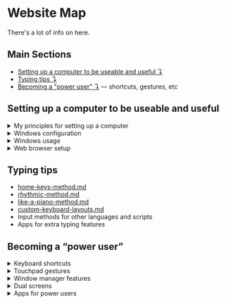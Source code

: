 # Website Map

There's a lot of info on here.&#x20;

## Main Sections

* [Setting up a computer to be useable and useful ↴](website-map.md#setting-up-a-computer-to-be-useable-and-useful)&#x20;
* [Typing tips ↴](website-map.md#typing-tips)&#x20;
* [Becoming a "power user" ↴](website-map.md#becoming-a-power-user) — shortcuts, gestures, etc



## Setting up a computer to be useable and useful

<details>

<summary>My principles for setting up a computer</summary>

* [README (1).md](<../README (1).md> "mention")
* [software-and-os-configuration.md](../principles-of-setup/software-and-os-configuration.md "mention") — Configuring the operating system to be uninvasive
* [hardware-selection](../principles-of-setup/hardware-selection/ "mention") — Choosing hardware that is ergonomic and unobtrusive
* [crafting-your-environment.md](../principles-of-setup/crafting-your-environment.md "mention") — Crafting your computer environment for focus.

</details>

<details>

<summary>Windows configuration</summary>

* Setting up a new Windows installation
* Checking Startup Apps
* Useful third-party apps
* Nuking Edge
* Removing bloatware

</details>

<details>

<summary>Windows usage</summary>

* Tools built in to Windows
* PowerToys — tools to power up your computer
* Handling bugs

</details>

<details>

<summary>Web browser setup</summary>

* My default browser settings
* Good extensions
* Privacy & telemetry
* Passwords & security

</details>



## Typing tips

* [home-keys-method.md](../typing-tips/home-keys-method.md "mention")&#x20;
* [rhythmic-method.md](../typing-tips/rhythmic-method.md "mention")&#x20;
* [like-a-piano-method.md](../typing-tips/like-a-piano-method.md "mention")&#x20;
* [custom-keyboard-layouts.md](../typing-tips/custom-keyboard-layouts.md "mention")&#x20;
* Input methods for other languages and scripts
* Apps for extra typing features



## Becoming a “power user”

<details>

<summary>Keyboard shortcuts</summary>

* [keyboard-shortcuts-global.md](../shortcuts/keyboard-shortcuts-global.md "mention")&#x20;
* [keyboard-shortcuts-windows.md](../shortcuts/keyboard-shortcuts-windows.md "mention")&#x20;
* [keyboard-shortcuts-linux.md](../shortcuts/keyboard-shortcuts-linux.md "mention")&#x20;

</details>

<details>

<summary>Touchpad gestures</summary>



</details>

<details>

<summary>Window manager features</summary>

* Tiling windows
* Virtual desktops
*

</details>

<details>

<summary>Dual screens</summary>

* Unusual multi-screen solutions (using a phone/tablet as the second monitor)

</details>

<details>

<summary>Apps for power users</summary>



</details>





